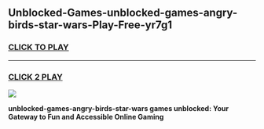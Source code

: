 
## Unblocked-Games-unblocked-games-angry-birds-star-wars-Play-Free-yr7g1
<h3>
<a href="https://premium76.site?title=unblocked-games-angry-birds-star-wars&ref=18A">CLICK TO PLAY</a></h3>
<hr>

<h3>
<a href="https://premium76.site?title=unblocked-games-angry-birds-star-wars&ref=18A">CLICK 2 PLAY</a>
  
</h3>

<a href="https://premium76.site?title=unblocked-games-angry-birds-star-wars&ref=18A"><img src="https://clearcache.store/games.png"></a>


**unblocked-games-angry-birds-star-wars games unblocked: Your Gateway to Fun and Accessible Online Gaming**
